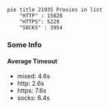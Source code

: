 
```mermaid
pie title 21935 Proxies in list
    "HTTP" : 15828
    "HTTPS": 5229
    "SOCKS" : 3954
```

### Some Info
#### Average Timeout

- mixed: 4.6s
- http: 2.6s
- https: 7.6s
- socks: 6.4s